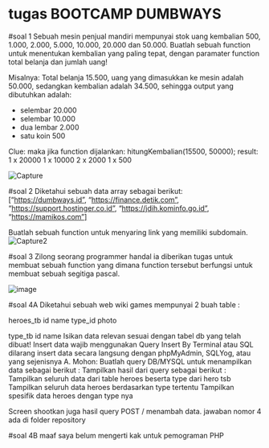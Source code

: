 # tugas BOOTCAMP DUMBWAYS


#soal 1
Sebuah mesin penjual mandiri mempunyai stok uang kembalian 500, 1.000, 2.000, 5.000, 10.000, 20.000 dan 50.000. 
Buatlah sebuah function untuk menentukan kembalian yang paling tepat, dengan paramater function total belanja dan jumlah uang!

Misalnya: Total belanja 15.500, uang yang dimasukkan ke mesin adalah 50.000, sedangkan kembalian adalah 34.500, sehingga output yang dibutuhkan adalah:
- selembar 20.000
- selembar 10.000
- dua lembar 2.000
- satu koin 500

Clue: maka jika function dijalankan:
hitungKembalian(15500, 50000);
result:
1 x 20000
1 x 10000
2 x 2000
1 x 500

![Capture](https://user-images.githubusercontent.com/64628260/135862229-4257f60d-c7b4-4b09-abc5-b3b4850ae8c9.PNG)


#soal 2
Diketahui sebuah data array sebagai berikut:
 [“https://dumbways.id”, “https://finance.detik.com”, “https://support.hostinger.co.id”, “https://jdih.kominfo.go.id”, “https://mamikos.com”]


Buatlah sebuah function untuk menyaring link yang memiliki subdomain.
![Capture2](https://user-images.githubusercontent.com/64628260/135862666-d5d41c20-c94a-4c7c-a87e-f8afadfc1bdd.PNG)


#soal 3
Zilong seorang programmer handal ia diberikan tugas untuk membuat sebuah function yang dimana function tersebut berfungsi untuk membuat sebuah segitiga pascal.


![image](https://user-images.githubusercontent.com/64628260/135862918-8becc56b-c975-431c-8172-ae493bc01584.png)



#soal 4A
Diketahui sebuah web wiki games mempunyai 2 buah table :

heroes_tb
id
name
type_id
photo

type_tb
id
name
Isikan data relevan sesuai dengan tabel db yang telah dibuat!
Insert data wajib menggunakan Query Insert By Terminal atau SQL dilarang insert data secara langsung dengan phpMyAdmin, SQLYog, atau yang sejenisnya
A. Mohon:
Buatlah query DB/MYSQL untuk menampilkan data sebagai berikut :
Tampilkan hasil dari query sebagai berikut :
Tampilkan seluruh data dari table heroes beserta type dari hero tsb
Tampilkan seluruh data heroes berdasarkan type tertentu
Tampilkan spesifik data heroes dengan type nya
 
 
 Screen shootkan juga hasil query POST / menambah data.
jawaban nomor 4 ada di folder repository




#soal 4B
maaf saya belum mengerti kak untuk pemograman PHP
